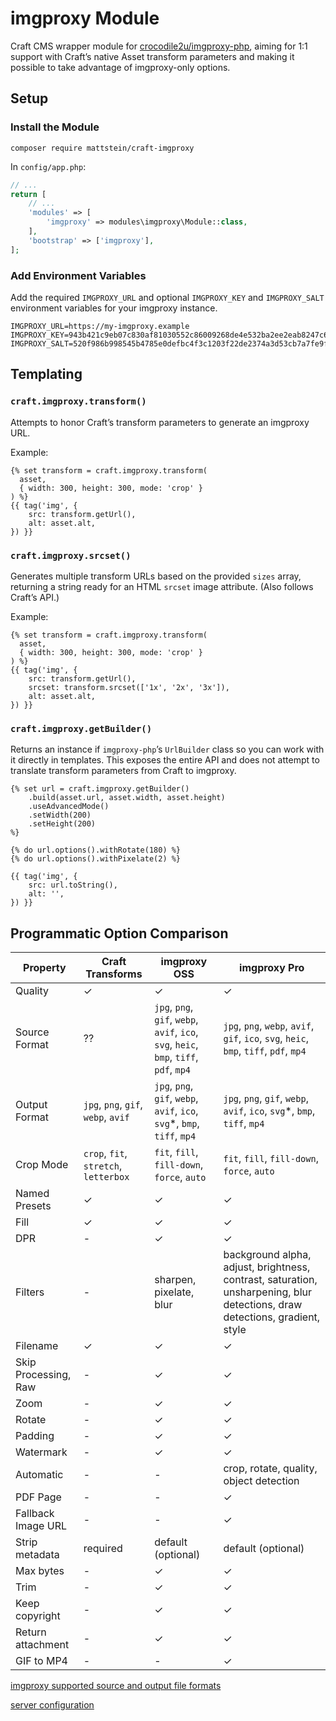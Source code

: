 # imgproxy Module

Craft CMS wrapper module for [crocodile2u/imgproxy-php](https://github.com/crocodile2u/imgproxy-php), aiming for 1:1 support with Craft’s native Asset transform parameters and making it possible to take advantage of imgproxy-only options.

## Setup

### Install the Module

```
composer require mattstein/craft-imgproxy
```

In `config/app.php`:

```php
// ...
return [
    // ...
    'modules' => [
        'imgproxy' => modules\imgproxy\Module::class,
    ],
    'bootstrap' => ['imgproxy'],
];
```

### Add Environment Variables

Add the required `IMGPROXY_URL` and optional `IMGPROXY_KEY` and `IMGPROXY_SALT` environment variables for your imgproxy instance.

```
IMGPROXY_URL=https://my-imgproxy.example
IMGPROXY_KEY=943b421c9eb07c830af81030552c86009268de4e532ba2ee2eab8247c6da0881
IMGPROXY_SALT=520f986b998545b4785e0defbc4f3c1203f22de2374a3d53cb7a7fe9fea309c5
```

## Templating

### `craft.imgproxy.transform()`

Attempts to honor Craft’s transform parameters to generate an imgproxy URL.

Example:

```twig
{% set transform = craft.imgproxy.transform(
  asset,
  { width: 300, height: 300, mode: 'crop' }
) %}
{{ tag('img', {
    src: transform.getUrl(),
    alt: asset.alt,
}) }}
```

### `craft.imgproxy.srcset()`

Generates multiple transform URLs based on the provided `sizes` array, returning a string ready for an HTML `srcset` image attribute. (Also follows Craft’s API.)

Example:

```twig
{% set transform = craft.imgproxy.transform(
  asset,
  { width: 300, height: 300, mode: 'crop' }
) %}
{{ tag('img', {
    src: transform.getUrl(),
    srcset: transform.srcset(['1x', '2x', '3x']),
    alt: asset.alt,
}) }}
```

### `craft.imgproxy.getBuilder()`

Returns an instance if `imgproxy-php`’s `UrlBuilder` class so you can work with it directly in templates. This exposes the entire API and does not attempt to translate transform parameters from Craft to imgproxy.

```twig
{% set url = craft.imgproxy.getBuilder()
    .build(asset.url, asset.width, asset.height)
    .useAdvancedMode()
    .setWidth(200)
    .setHeight(200)
%}

{% do url.options().withRotate(180) %}
{% do url.options().withPixelate(2) %}

{{ tag('img', {
    src: url.toString(),
    alt: '',
}) }}
```

## Programmatic Option Comparison

| Property             | Craft Transforms                      | imgproxy OSS                                                                           | imgproxy Pro                                                                                                                |
|----------------------|---------------------------------------|----------------------------------------------------------------------------------------|-----------------------------------------------------------------------------------------------------------------------------|
| Quality              | ✓                                     | ✓                                                                                      | ✓                                                                                                                           |
| Source Format        | ??                                    | `jpg`, `png`, `gif`, `webp`, `avif`, `ico`, `svg`, `heic`, `bmp`, `tiff`, `pdf`, `mp4` | `jpg`, `png`, `webp`, `avif`, `gif`, `ico`, `svg`, `heic`, `bmp`, `tiff`, `pdf`, `mp4`                                      |
| Output Format        | `jpg`, `png`, `gif`, `webp`, `avif`   | `jpg`, `png`, `gif`, `webp`, `avif`,  `ico`, `svg`\*, `bmp`, `tiff`, `mp4`             | `jpg`, `png`, `gif`, `webp`, `avif`, `ico`, `svg`\*, `bmp`, `tiff`, `mp4`                                                   |
| Crop Mode            | `crop`, `fit`, `stretch`, `letterbox` | `fit`, `fill`, `fill-down`, `force`, `auto`                                            | `fit`, `fill`, `fill-down`, `force`, `auto`                                                                                 |
| Named Presets        | ✓                                     | ✓                                                                                      | ✓                                                                                                                           |
| Fill                 | ✓                                     | ✓                                                                                      | ✓                                                                                                                           |
| DPR                  | -                                     | ✓                                                                                      | ✓                                                                                                                           |
| Filters              | -                                     | sharpen, pixelate, blur                                                                | background alpha, adjust, brightness, contrast, saturation, unsharpening, blur detections, draw detections, gradient, style |
| Filename             | ✓                                     | ✓                                                                                      | ✓                                                                                                                           |
| Skip Processing, Raw | -                                     | ✓                                                                                      | ✓                                                                                                                           |
| Zoom                 | -                                     | ✓                                                                                      | ✓                                                                                                                           |
| Rotate               | -                                     | ✓                                                                                      | ✓                                                                                                                           |
| Padding              | -                                     | ✓                                                                                      | ✓                                                                                                                           |
| Watermark            | -                                     | ✓                                                                                      | ✓                                                                                                                           |
| Automatic            | -                                     | -                                                                                      | crop, rotate, quality, object detection                                                                                     |
| PDF Page             | -                                     | -                                                                                      | ✓                                                                                                                           |
| Fallback Image URL   | -                                     | -                                                                                      | ✓                                                                                                                           |
| Strip metadata       | required                              | default (optional)                                                                     | default (optional)                                                                                                          |
| Max bytes            | -                                     | ✓                                                                                      | ✓                                                                                                                           |
| Trim                 | -                                     | ✓                                                                                      | ✓                                                                                                                           |
| Keep copyright       | -                                     | ✓                                                                                      | ✓                                                                                                                           |
| Return attachment    | -                                     | ✓                                                                                      | ✓                                                                                                                           |
| GIF to MP4           | -                                     | -                                                                                      | ✓                                                                                                                           |

[imgproxy supported source and output file formats](https://github.com/imgproxy/imgproxy/blob/master/docs/image_formats_support.md)

[server configuration](https://docs.imgproxy.net/configuration?id=server)
